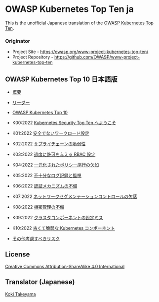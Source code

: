 # OWASP Kubernetes Top Ten ja

This is the unofficial Japanese translation of the [OWASP Kubernetes Top Ten](https://owasp.org/www-project-kubernetes-top-ten/).

### Originator

- Project Site - <https://owasp.org/www-project-kubernetes-top-ten/>
- Project Repository - <https://github.com/OWASP/www-project-kubernetes-top-ten>

## OWASP Kubernetes Top 10 日本語版

* [概要](Document/index.md)
* [リーダー](Document/leaders.md)
* [OWASP Kubernetes Top 10](Document/README.md)

* K00:2022 [Kubernetes Security Top Ten へようこそ](Document/2022/ja/src/index.md)
* K01:2022 [安全でないワークロード設定](Document/2022/ja/src/K01-insecure-workload-configurations.md)
* K02:2022 [サプライチェーンの脆弱性](Document/2022/ja/src/K02-supply-chain-vulnerabilities.md)
* K03:2022 [過度に許可を与える RBAC 設定](Document/2022/ja/src/K03-overly-permissive-rbac.md)
* K04:2022 [一元化されたポリシー施行の欠如](Document/2022/ja/src/K04-policy-enforcement.md)
* K05:2022 [不十分なログ記録と監視](Document/2022/ja/src/K05-inadequate-logging.md)
* K06:2022 [認証メカニズムの不備](Document/2022/ja/src/K06-broken-authentication.md)
* K07:2022 [ネットワークセグメンテーションコントロールの欠落](Document/2022/ja/src/K07-network-segmentation.md)
* K08:2022 [機密管理の不備](Document/2022/ja/src/K08-secrets-management.md)
* K09:2022 [クラスタコンポーネントの設定ミス](Document/2022/ja/src/K09-misconfigured-cluster-components.md)
* K10:2022 [古くて脆弱な Kubernetes コンポーネント](Document/2022/ja/src/K10-vulnerable-components.md)
* [その他考慮すべきリスク](Document/2022/ja/src/other-risks.md)

## License

[Creative Commons Attribution-ShareAlike 4.0 International](https://creativecommons.org/licenses/by-sa/4.0/)

## Translator (Japanese)

[Koki Takeyama](https://github.com/coky-t)
